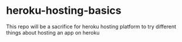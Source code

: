 # heroku-hosting-basics
This repo will be a sacrifice for heroku hosting platform to try different things about hosting an app on heroku
